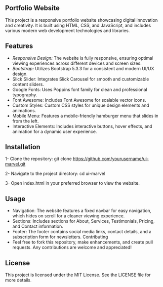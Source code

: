 ## Portfolio Website ##
This project is a responsive portfolio website showcasing digital innovation and creativity. It is built using HTML, CSS, and JavaScript, and includes various modern web development technologies and libraries.

## Features ##
- *Responsive Design:* The website is fully responsive, ensuring optimal viewing experiences across different devices and screen sizes.
- *Bootstrap:* Utilizes Bootstrap 5.3.3 for a consistent and modern UI/UX design.
- Slick Slider: Integrates Slick Carousel for smooth and customizable content sliders.
- Google Fonts: Uses Poppins font family for clean and professional typography.
- Font Awesome: Includes Font Awesome for scalable vector icons.
- Custom Styles: Custom CSS styles for unique design elements and animations.
- Mobile Menu: Features a mobile-friendly hamburger menu that slides in from the left.
- Interactive Elements: Includes interactive buttons, hover effects, and animation for a dynamic user experience.

## Installation ##
1- Clone the repository:
git clone https://github.com/yourusername/ui-marvel.git

2- Navigate to the project directory:
cd ui-marvel

3- Open index.html in your preferred browser to view the website.

## Usage ##
 - Navigation: The website features a fixed navbar for easy navigation, which hides on scroll for a cleaner viewing experience.
- Sections: Includes sections for About, Services, Testimonials, Pricing, and Contact information.
- Footer: The footer contains social media links, contact details, and a subscription form for newsletters.
  Contributing
- Feel free to fork this repository, make enhancements, and create pull requests. Any contributions are welcome and appreciated!

## License ##
This project is licensed under the MIT License. See the LICENSE file for more details.

